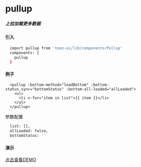 # pullup

##### 上拉加载更多数据

#### 引入

``` bash
  import pullup from 'toon-ui/lib/components/Pullup'
  components: {
    pullup
  }

```
#### 例子
```
  <pullup :bottom-method="loadBottom" :bottom-status.sync="bottomStatus" :bottom-all-loaded="allLoaded">
    <ul>
      <li v-for="item in list">{{ item }}</li>
    </ul>
  </pullup>

```

参数配置
``` bash
  list: [],
  allLoaded: false,
  bottomStatus: ''

```

#### 演示
[点击查看DEMO](https://zhoujiqiu.github.io/toon-ui/dist/#!/demo/pullup)

